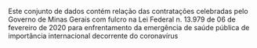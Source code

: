 Este conjunto de dados contém relação das contratações celebradas pelo Governo de Minas Gerais com fulcro na Lei Federal n. 13.979 de 06 de fevereiro de 2020 para enfrentamento da emergência de saúde pública de importância internacional decorrente do coronavírus



